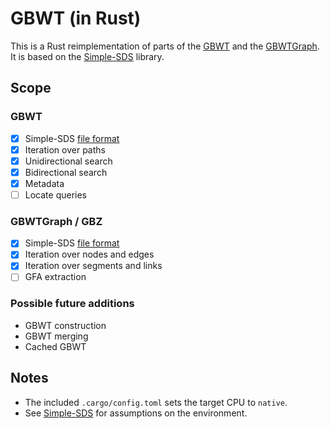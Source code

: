 # GBWT (in Rust)

This is a Rust reimplementation of parts of the [GBWT](https://github.com/jltsiren/gbwt) and the [GBWTGraph](https://github.com/jltsiren/gbwtgraph).
It is based on the [Simple-SDS](https://github.com/jltsiren/simple-sds) library.

## Scope

### GBWT

- [x] Simple-SDS [file format](https://github.com/jltsiren/gbwt/blob/master/SERIALIZATION.md)
- [x] Iteration over paths
- [x] Unidirectional search
- [x] Bidirectional search
- [x] Metadata
- [ ] Locate queries

### GBWTGraph / GBZ

- [x] Simple-SDS [file format](https://github.com/jltsiren/gbwtgraph/blob/master/SERIALIZATION.md)
- [x] Iteration over nodes and edges
- [x] Iteration over segments and links
- [ ] GFA extraction

### Possible future additions

* GBWT construction
* GBWT merging
* Cached GBWT

## Notes

* The included `.cargo/config.toml` sets the target CPU to `native`.
* See [Simple-SDS](https://github.com/jltsiren/simple-sds) for assumptions on the environment.
